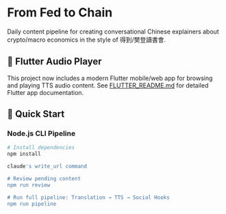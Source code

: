 # From Fed to Chain

Daily content pipeline for creating conversational Chinese explainers about crypto/macro economics in the style of 得到/樊登讀書會.

## 📱 Flutter Audio Player

This project now includes a modern Flutter mobile/web app for browsing and playing TTS audio content. See [FLUTTER_README.md](./FLUTTER_README.md) for detailed Flutter app documentation.

## 🚀 Quick Start

### Node.js CLI Pipeline

```bash
# Install dependencies
npm install

claude's write_url command

# Review pending content
npm run review

# Run full pipeline: Translation → TTS → Social Hooks
npm run pipeline
```